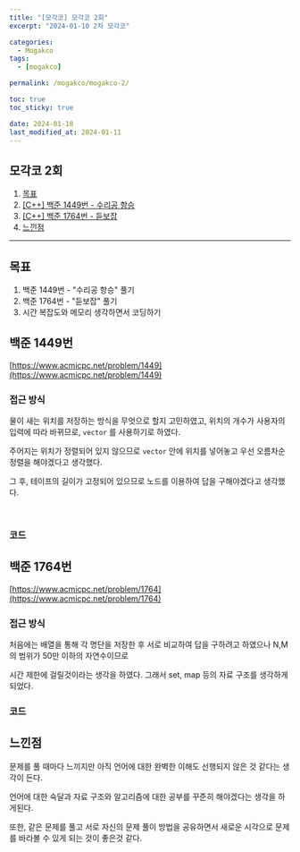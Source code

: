 ```yaml
---
title: "[모각코] 모각코 2회"
excerpt: "2024-01-10 2차 모각코"

categories:
  - Mogakco
tags:
  - [mogakco]

permalink: /mogakco/mogakco-2/

toc: true
toc_sticky: true

date: 2024-01-10
last_modified_at: 2024-01-11
---
```


## 모각코 2회

1. [목표](#목표)
2. [[C++] 백준 1449번 - 수리공 항승](#백준-1449번)
3. [[C++] 백준 1764번 - 듣보잡](#백준-1764번)
4. [느낀점](#느낀점)

---

## 목표

1. 백준 1449번 - "수리공 항승" 풀기
2. 백준 1764번 - "듣보잡" 풀기
3. 시간 복잡도와 메모리 생각하면서 코딩하기


## 백준 1449번

[https://www.acmicpc.net/problem/1449](https://www.acmicpc.net/problem/1449)


### **접근 방식**

물이 새는 위치를 저장하는 방식을 무엇으로 할지 고민하였고, 위치의 개수가 사용자의 입력에 따라 바뀌므로, `vector` 를 사용하기로 하였다.
<br>

주어지는 위치가 정렬되어 있지 않으므로 `vector` 안에 위치를 넣어놓고 우선 오름차순 정렬을 해야겠다고 생각했다.
<br>

그 후, 테이프의 길이가 고정되어 있으므로 노드를 이용하여 답을 구해야겠다고 생각했다.

<br>

### **코드**

<script src="https://gist.github.com/jinwoojwa/2f7d5c00b1d4e892990d38adeb8d264a.js"></script>


## 백준 1764번

[https://www.acmicpc.net/problem/1764](https://www.acmicpc.net/problem/1764)


### **접근 방식**

처음에는 배열을 통해 각 명단을 저장한 후 서로 비교하여 답을 구하려고 하였으나 N,M의 범위가 50만 이하의 자연수이므로 
<br>

시간 제한에 걸릴것이라는 생각을 하였다. 그래서 set, map 등의 자료 구조를 생각하게 되었다.
<br>

### **코드**

<script src="https://gist.github.com/jinwoojwa/7b0d561abb49a2794b6e7f0c4bfdbb32.js"></script>


## **느낀점**

문제를 풀 때마다 느끼지만 아직 언어에 대한 완벽한 이해도 선행되지 않은 것 같다는 생각이 든다. <br>

언어에 대한 숙달과 자료 구조와 알고리즘에 대한 공부를 꾸준히 해야겠다는 생각을 하게된다. <br>

또한, 같은 문제를 풀고 서로 자신의 문제 풀이 방법을 공유하면서 새로운 시각으로 문제를 바라볼 수 있게 되는 것이 좋은것 같다.
